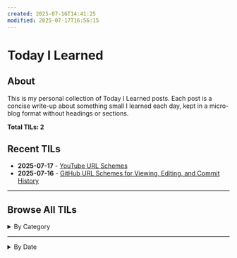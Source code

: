 ```yaml
---
created: 2025-07-16T14:41:25
modified: 2025-07-17T16:56:15
---
```


# Today I Learned

## About

This is my personal collection of Today I Learned posts. Each post is a concise write-up about something small I learned each day, kept in a micro-blog format without headings or sections.

<!-- index starts -->
**Total TILs: 2**

## Recent TILs

* **2025-07-17** - [YouTube URL Schemes](posts/youtube-url-schemes.md)
* **2025-07-16** - [GitHub URL Schemes for Viewing, Editing, and Commit History](posts/github-url-schemes.md)

---

## Browse All TILs

<details>
<summary>By Category</summary>

<details>
<summary>github (1)</summary>

* [GitHub URL Schemes for Viewing, Editing, and Commit History](posts/github-url-schemes.md)

</details>

<details>
<summary>url-schemes (2)</summary>

* [YouTube URL Schemes](posts/youtube-url-schemes.md)
* [GitHub URL Schemes for Viewing, Editing, and Commit History](posts/github-url-schemes.md)

</details>

</details>

---

<details>
<summary>By Date</summary>

<details>
<summary>2025</summary>

<details>
<summary>July (2)</summary>

* [YouTube URL Schemes](posts/youtube-url-schemes.md)
* [GitHub URL Schemes for Viewing, Editing, and Commit History](posts/github-url-schemes.md)

</details>

</details>

</details>
<!-- index ends -->

